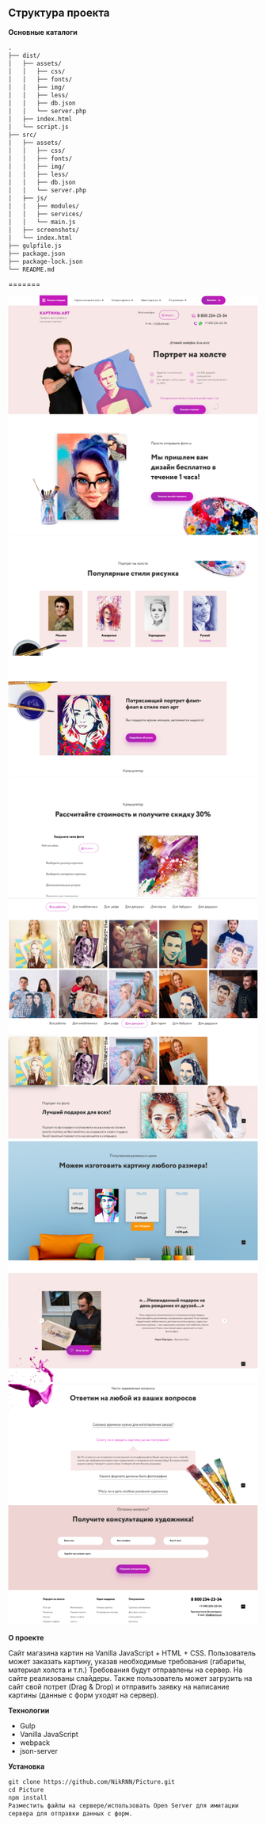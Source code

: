## Структура проекта

**Основные каталоги**

```
.
├── dist/
│   ├── assets/
│   │   ├── css/
│   │   ├── fonts/
│   │   ├── img/
│   │   ├── less/
│   │   ├── db.json
│   │   └── server.php
│   ├── index.html
│   └── script.js
├── src/
│   ├── assets/
│   │   ├── css/
│   │   ├── fonts/
│   │   ├── img/
│   │   ├── less/
│   │   ├── db.json
│   │   └── server.php
│   ├── js/
│   │   ├── modules/
│   │   ├── services/
│   │   └── main.js
│   ├── screenshots/
│   └── index.html
├── gulpfile.js
├── package.json
├── package-lock.json
└── README.md

```

=======

![Интерфейс приложения](./src/screenshots/screenshot1.png)
![Интерфейс приложения](./src/screenshots/screenshot2.png)
![Интерфейс приложения](./src/screenshots/screenshot3.png)
![Интерфейс приложения](./src/screenshots/screenshot4.png)
![Интерфейс приложения](./src/screenshots/screenshot5.png)
![Интерфейс приложения](./src/screenshots/screenshot6.png)
![Интерфейс приложения](./src/screenshots/screenshot7.png)
![Интерфейс приложения](./src/screenshots/screenshot8.png)
![Интерфейс приложения](./src/screenshots/screenshot9.png)
![Интерфейс приложения](./src/screenshots/screenshot10.png)
![Интерфейс приложения](./src/screenshots/screenshot11.png)

**О проекте**

Сайт магазина картин на Vanilla JavaScript + HTML + CSS. Пользователь может заказать картину, указав необходимые требования (габариты, материал холста и т.п.) Требования будут отправлены на сервер. На сайте реализованы слайдеры. Также пользователь может загрузить на сайт свой потрет (Drag & Drop) и отправить заявку на написание картины (данные с форм уходят на сервер).

**Технологии**

- Gulp
- Vanilla JavaScript
- webpack
- json-server

**Установка**

```
git clone https://github.com/NikRNN/Picture.git
cd Picture
npm install
Разместить файлы на сервере/использовать Open Server для имитации сервера для отправки данных с форм.
```
